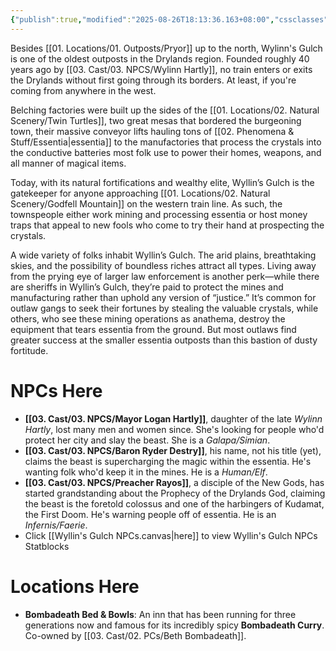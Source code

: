 ```yaml
---
{"publish":true,"modified":"2025-08-26T18:13:36.163+08:00","cssclasses":""}
---
```


Besides [[01. Locations/01. Outposts/Pryor]] up to the north, Wylinn's Gulch is one of the oldest outposts in the Drylands region. Founded roughly 40 years ago by [[03. Cast/03. NPCS/Wylinn Hartly]], no train enters or exits the Drylands without first going through its borders. At least, if you're coming from anywhere in the west.

Belching factories were built up the sides of the [[01. Locations/02. Natural Scenery/Twin Turtles]], two great mesas that bordered the burgeoning town, their massive conveyor lifts hauling tons of [[02. Phenomena & Stuff/Essentia\|essentia]] to the manufactories that process the crystals into the conductive batteries most folk use to power their homes, weapons, and all manner of magical items.

Today, with its natural fortifications and wealthy elite, Wyllin’s Gulch is the gatekeeper for anyone approaching [[01. Locations/02. Natural Scenery/Godfell Mountain]] on the western train line. As such, the townspeople either work mining and processing essentia or host money traps that appeal to new fools who come to try their hand at prospecting the crystals.

A wide variety of folks inhabit Wyllin’s Gulch. The arid plains, breathtaking skies, and the possibility of boundless riches attract all types. Living away from the prying eye of larger law enforcement is another perk—while there are sheriffs in Wyllin’s Gulch, they’re paid to protect the mines and manufacturing rather than uphold any version of “justice.” It’s common for outlaw gangs to seek their fortunes by stealing the valuable crystals, while others, who see these mining operations as anathema, destroy the equipment that tears essentia from the ground. But most outlaws find greater success at the smaller essentia outposts than this bastion of dusty fortitude.

# NPCs Here
- **[[03. Cast/03. NPCS/Mayor Logan Hartly]]**, daughter of the late _Wylinn Hartly_, lost many men and women since. She's looking for people who'd protect her city and slay the beast. She is a *Galapa/Simian*.
- **[[03. Cast/03. NPCS/Baron Ryder Destry]]**, his name, not his title (yet), claims the beast is supercharging the magic within the essentia. He's wanting folk who'd keep it in the mines. He is a *Human/Elf*.
- **[[03. Cast/03. NPCS/Preacher Rayos]]**, a disciple of the New Gods, has started grandstanding about the Prophecy of the Drylands God, claiming the beast is the foretold colossus and one of the harbingers of Kudamat, the First Doom. He's warning people off of essentia. He is an *Infernis/Faerie*.
- Click [[Wyllin's Gulch NPCs.canvas|here]] to view Wyllin's Gulch NPCs Statblocks
# Locations Here
- **Bombadeath Bed & Bowls**: An inn that has been running for three generations now and famous for its incredibly spicy **Bombadeath Curry**. Co-owned by [[03. Cast/02. PCs/Beth Bombadeath]].